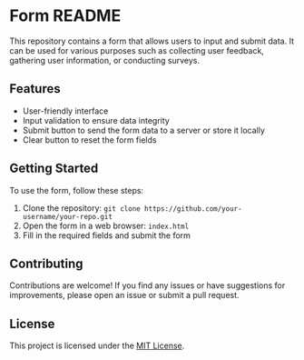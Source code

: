 # Form README

This repository contains a form that allows users to input and submit data. It can be used for various purposes such as collecting user feedback, gathering user information, or conducting surveys.

## Features

- User-friendly interface
- Input validation to ensure data integrity
- Submit button to send the form data to a server or store it locally
- Clear button to reset the form fields

## Getting Started

To use the form, follow these steps:

1. Clone the repository: `git clone https://github.com/your-username/your-repo.git`
2. Open the form in a web browser: `index.html`
3. Fill in the required fields and submit the form

## Contributing

Contributions are welcome! If you find any issues or have suggestions for improvements, please open an issue or submit a pull request.

## License

This project is licensed under the [MIT License](LICENSE).
